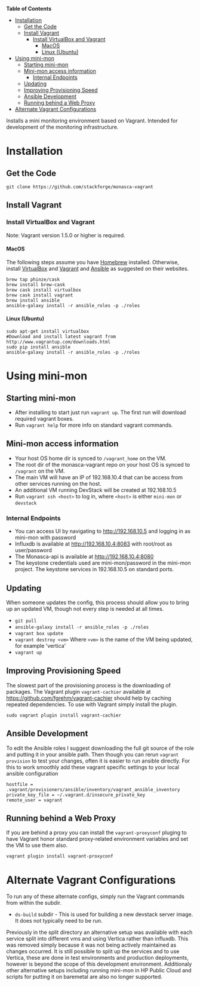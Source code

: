 <!-- START doctoc generated TOC please keep comment here to allow auto update -->
<!-- DON'T EDIT THIS SECTION, INSTEAD RE-RUN doctoc TO UPDATE -->
**Table of Contents**

- [Installation](#installation)
  - [Get the Code](#get-the-code)
  - [Install Vagrant](#install-vagrant)
    - [Install VirtualBox and Vagrant](#install-virtualbox-and-vagrant)
      - [MacOS](#macos)
      - [Linux (Ubuntu)](#linux-ubuntu)
- [Using mini-mon](#using-mini-mon)
  - [Starting mini-mon](#starting-mini-mon)
  - [Mini-mon access information](#mini-mon-access-information)
    - [Internal Endpoints](#internal-endpoints)
  - [Updating](#updating)
  - [Improving Provisioning Speed](#improving-provisioning-speed)
  - [Ansible Development](#ansible-development)
  - [Running behind a Web Proxy](#running-behind-a-web-proxy)
- [Alternate Vagrant Configurations](#alternate-vagrant-configurations)

<!-- END doctoc generated TOC please keep comment here to allow auto update -->

Installs a mini monitoring environment based on Vagrant. Intended for development of the monitoring infrastructure.

# Installation

## Get the Code

```
git clone https://github.com/stackforge/monasca-vagrant
```
## Install Vagrant

### Install VirtualBox and Vagrant
Note: Vagrant version 1.5.0 or higher is required.

#### MacOS
The following steps assume you have [Homebrew](http://brew.sh/) installed.  Otherwise, install [VirtualBox](http://www.virtualbox.org) and [Vagrant](http://www.vagrantup.com) and [Ansible](http://www.ansible.com) as suggested on their websites.

```
brew tap phinze/cask
brew install brew-cask
brew cask install virtualbox 
brew cask install vagrant
brew install ansible
ansible-galaxy install -r ansible_roles -p ./roles
```

#### Linux (Ubuntu)
```
sudo apt-get install virtualbox
#Download and install latest vagrant from http://www.vagrantup.com/downloads.html
sudo pip install ansible
ansible-galaxy install -r ansible_roles -p ./roles
```

# Using mini-mon
## Starting mini-mon
- After installing to start just run `vagrant up`. The first run will download required vagrant boxes.
- Run `vagrant help` for more info on standard vagrant commands.

## Mini-mon access information
- Your host OS home dir is synced to `/vagrant_home` on the VM.
- The root dir of the monasca-vagrant repo on your host OS is synced to `/vagrant` on the VM.
- The main VM will have an IP of 192.168.10.4 that can be access from other services running on the host.
- An additional VM running DevStack will be created at 192.168.10.5
- Run `vagrant ssh <host>` to log in, where `<host>` is either `mini-mon` or `devstack`

### Internal Endpoints
- You can access UI by navigating to http://192.168.10.5 and logging in as mini-mon with password
- Influxdb is available at http://192.168.10.4:8083 with root/root as user/password
- The Monasca-api is available at http://192.168.10.4:8080
- The keystone credentials used are mini-mon/password in the mini-mon project. The keystone services in 192.168.10.5 on standard ports.

## Updating
When someone updates the config, this process should allow you to bring up an updated VM, though not every step is needed at all times.

- `git pull`
- `ansible-galaxy install -r ansible_roles -p ./roles`
- `vagrant box update`
- `vagrant destroy <vm>` Where `<vm>` is the name of the VM being updated, for example 'vertica'
- `vagrant up`

## Improving Provisioning Speed

The slowest part of the provisioning process is the downloading of packages.
The Vagrant plugin `vagrant-cachier` available at https://github.com/fgrehm/vagrant-cachier
should help by caching repeated dependencies. To use with Vagrant simply install the plugin.

```
sudo vagrant plugin install vagrant-cachier
```

## Ansible Development

To edit the Ansible roles I suggest downloading the full git source of the role and putting it in
your ansible path. Then though you can rerun `vagrant provision` to test your changes, often it is
easier to run ansible directly. For this to work smoothly add these vagrant specific settings to
your local ansible configuration
    
    hostfile = .vagrant/provisioners/ansible/inventory/vagrant_ansible_inventory
    private_key_file = ~/.vagrant.d/insecure_private_key
    remote_user = vagrant

## Running behind a Web Proxy
If you are behind a proxy you can install the `vagrant-proxyconf` pluging to have Vagrant honor standard proxy-related environment variables and set the
VM to use them also.
```
vagrant plugin install vagrant-proxyconf
```

# Alternate Vagrant Configurations
To run any of these alternate configs, simply run the Vagrant commands from within the subdir.

- `ds-build` subdir - This is used for building a new devstack server image.  It does not typically need to be run.

Previously in the split directory an alternative setup was available with each service split into different vms and using
Vertica rather than influxdb. This was removed simply because it was not being actively maintained as changes occurred. It is still possible
to split up the services and to use Vertica, these are done in test environments and production deployments, however is beyond
the scope of this development environment. Additionaly other alternative setups including running mini-mon in HP Public Cloud
and scripts for putting it on baremetal are also no longer supported.
